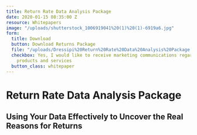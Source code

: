```yaml
---
title: Return Rate Data Analysis Package
date: 2020-01-15 08:35:00 Z
resource: Whitepapers
image: "/uploads/shutterstock_1006919041%20(1)%20(1)-6919a6.jpg"
form:
  title: Download
  button: Download Returns Package
  file: "/uploads/Dressipi%20Return%20Rate%20Data%20Analysis%20Package.pdf"
  checkbox: Yes, I would like to receive marketing communications regarding Dressipi
    products and services
  button_class: whitepaper
---
```


# Return Rate Data Analysis Package

## Using Your Data Effectively to Uncover the Real Reasons for Returns